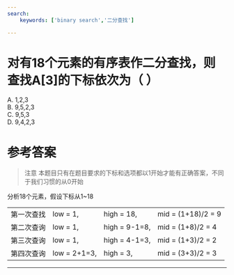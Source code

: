```yaml
---
search:
    keywords: ['binary search','二分查找']

---
```



# 对有18个元素的有序表作二分查找，则查找A[3]的下标依次为（ ）

A. 1,2,3   
B. 9,5,2,3    
C. 9,5,3    
D. 9,4,2,3

# 参考答案

> 注意 本题目只有在题目要求的下标和选项都以1开始才能有正确答案，不同于我们习惯的从0开始

分析18个元素，假设下标从1~18

| | | | |
|-|-|-|-|
|第一次查找|  low = 1,     |high = 18,     |mid = (1+18)/2 = 9|
|第二次查询|  low = 1,     |high = 9-1=8,  |mid = (1+8)/2 = 4|
|第三次查询|  low = 1,     |high = 4-1=3,  |mid = (1+3)/2 = 2|
|第四次查询|  low = 2+1=3, |high = 3,      |mid = (3+3)/2 = 3 |



---
